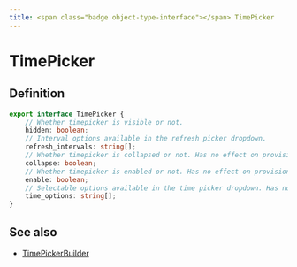 ```yaml
---
title: <span class="badge object-type-interface"></span> TimePicker
---
```

# <span class="badge object-type-interface"></span> TimePicker

## Definition

```typescript
export interface TimePicker {
	// Whether timepicker is visible or not.
	hidden: boolean;
	// Interval options available in the refresh picker dropdown.
	refresh_intervals: string[];
	// Whether timepicker is collapsed or not. Has no effect on provisioned dashboard.
	collapse: boolean;
	// Whether timepicker is enabled or not. Has no effect on provisioned dashboard.
	enable: boolean;
	// Selectable options available in the time picker dropdown. Has no effect on provisioned dashboard.
	time_options: string[];
}

```
## See also

 * <span class="badge builder"></span> [TimePickerBuilder](./builder-TimePickerBuilder.md)
